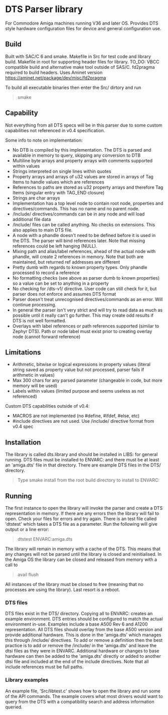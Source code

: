 # DTS Parser library
For Commodore Amiga machines running V36 and later OS. 
Provides DTS style hardware configuration files for device and general configuration use.

## Build
Built with SAC/C 6 and smake. Makefile in Src for test code and library build. Makefile in root for supporting header files for library.
TO_DO: VBCC compatible build and alternative make tool outside of SAS/C.
fd2pragma required to build headers. Uses Aminet version https://aminet.net/package/dev/misc/fd2pragma

To build all executable binaries then enter the Src/ dirtory and run
> smake

## Capability
Not everything from all DTS specs will be in this parser due to some custom capabilities not referenced in v0.4 specification.

Some info to note on implementation:
* No DTB is compiled by this implementation. The DTS is parsed and available in memory to query, skipping any conversion to DTB
* Multiline byte arrays and property arrays with comments supported within values 
* Strings interpreted on single lines within quotes
* Property arrays and arrays of u32 values are stored in arrays of Tag Items to handle values which are references
* References to paths are stored as u32 property arrays and therefore Tag Items (singular entry with TAG_END closure)
* Strings are char arrays
* Implementation has a top level node to contain root node, properties and directives/commands. This has no name and no parent node.
* /Include/ directives/commands can be in any node and will load additional file data
* /Include/ files can be called anything. No checks on extensions. This also applies to main DTS file.
* A node with a phandle doesn't need to be defined before it is used in the DTS. The parser will bind references later. Note that missing references could be left hanging (NULL).
* Mixing path and alias/label references, ahead of the actual node with phandle, will create 2 references in memory. Note that both are maintained, but returned ref addresses are different
* Pretty dumb with regards to known property types. Only phandle processed to record a reference
* No formatting checks (see above as parser dumb to known properties) so a value can be set to anything in a property
* No checking for /dts-v1/ directive. User code can still check for it, but parser does not enforce and assumes DTS format
* Parser doesn't treat unrecognised directives/commands as an error. Will continue processing.
* In general the parser isn't very strict and will try to read data as much as possible until it really can't go further. This may create odd results if DTS is not well formatted.
* Overlays with label references or path references supported (similar to Zephyr DTS). Path or node label must exist prior to creating overlay node (cannot forward reference)

## Limitations
* Arithmetic, bitwise or logical expressions in property values (literal string saved as property value but not processed, parser fails if arithmetic in values)
* Max 300 chars for any parsed parameter (changeable in code, but more memory will be used)
* Labels within values (limited purpose and seems useless as not referenced)

Custom DTS capabilities outside of v0.4:
* MACROS are not implemented (no #define, #ifdef, #else, etc)
* #include directives are not used. Use /include/ directive format from v0.4 spec

## Installation
The library is called dts.library and should be installed in LIBS: for general running.
DTS files must be installed to ENVARC: and there must be at least an 'amiga.dts' file in that directory.
There are example DTS files in the DTS/ directory.
> Type smake install from the root build directory to install to ENVARC:

## Running
The first instance to open the library will invoke the parser and create a DTS representation in memory.
If there are any errors then the library will fail to open. Check your files for errors and try again.
There is an test file called 'dtstest' which takes a DTS file as a parameter. Run the following will give output or a line error:
> dtstest ENVARC:amiga.dts

The library will remain in memory with a cache of the DTS. This means that any changes will not be parsed until the library is closed and reinitialised.
In the Amiga OS the library can be closed and released from memory with a call to
>avail flush

All instances of the library must be closed to free (meaning that no processes are using the library). Last resort is a reboot. 

### DTS files
DTS files exist in the DTS/ directory. Copying all to ENVARC: creates an example environment.
DTS entries should be configured to match the actual environment in-use. Examples include a base A500 Rev 6 and A1200 representation. 
All DTS files should overlay from the base A500 version and provide additional hardware. This is done in the 'amiga.dts' which manages this through /include/ directives.
To add or remove a definition then the best practice is to add or remove the /include/ in the 'amiga.dts' and leave the dtsi files as they were in ENVARC. Additional hardware or changes to base hardware can then be added to the 'amiga.dts' directly or added to another dtsi file and included at the end of the include directives. 
Note that all include references must be full paths.

### Library examples
An example file, 'Src/libtest.c' shows how to open the library and run some of the API commands. 
The example covers what most drivers would want to query from the DTS with a compatibility search and address information queried.